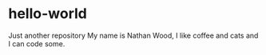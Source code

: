 # hello-world
Just another repository
My name is Nathan Wood, I like coffee and cats and I can code some.
